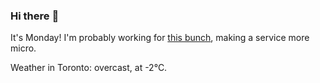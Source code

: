 ### Hi there :wave:

It's Monday! I'm probably working for [this bunch](https://github.com/kohofinancial), making a service more micro.

Weather in Toronto: overcast, at -2°C.
